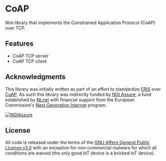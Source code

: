 # CoAP

Nim library that implements the Constrained Application Protocol (CoAP) over TCP.

## Features
- CoAP TCP server
- CoAP TCP client

## Acknowledgments

This library was initially written as part of an effort to standardize [ERIS](https://eris.codeberg.page/) over [CoAP](https://eris.codeberg.page/eer/coap.xml). As such this library was indirectly funded by [NGI Assure](https://nlnet.nl/assure), a fund established by [NLnet](https://nlnet.nl/) with financial support from the European Commission's [Next Generation Internet](https://ngi.eu/) program.

[![NGIAssure](https://nlnet.nl/image/logos/NGIAssure_tag.svg)](https://nlnet.nl/assure)


## License
All code is released under the terms of the
[GNU Affero General Public License v3.0](./LICENSES/AGPL-3.0-or-later.txt)
with an exception for non-commercial malware for which all conditions
are waived (the only good IoT device is a bricked IoT device).
